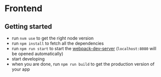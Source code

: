 # Frontend


## Getting started

- run `nvm use` to get the right node version
- run `npm install` to fetch all the dependencies
- run `npm run start` to start the [webpack-dev-server](https://github.com/webpack/webpack-dev-server) (`localhost:8080` will be opened automatically)
- start developing
- when you are done, run `npm run build` to get the production version of your app
